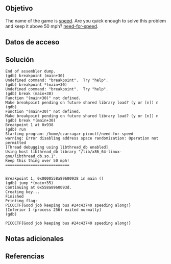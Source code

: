 ## Objetivo

The name of the game is [speed](https://www.youtube.com/watch?v=8piqd2BWeGI). Are you quick enough to solve this problem and keep it above 50 mph? [need-for-speed](https://jupiter.challenges.picoctf.org/static/cd51b2c95be9f3626db6fe6665afb5a3/need-for-speed).
## Datos de acceso
## Solución


```
End of assembler dump.
(gdb) breakpoint (main+30)
Undefined command: "breakpoint".  Try "help".
(gdb) breakpoint *(main+30)
Undefined command: "breakpoint".  Try "help".
(gdb) break (main+30)      
Function "(main+30)" not defined.
Make breakpoint pending on future shared library load? (y or [n]) n
(gdb) 
Function "(main+30)" not defined.
Make breakpoint pending on future shared library load? (y or [n]) n
(gdb) break *(main+30)
Breakpoint 1 at 0x938
(gdb) run
Starting program: /home/czarragar-picoctf/need-for-speed 
warning: Error disabling address space randomization: Operation not permitted
[Thread debugging using libthread_db enabled]
Using host libthread_db library "/lib/x86_64-linux-gnu/libthread_db.so.1".
Keep this thing over 50 mph!
============================


Breakpoint 1, 0x0000558a89600938 in main ()
(gdb) jump *(main+35)
Continuing at 0x558a8960093d.
Creating key...
Finished
Printing flag:
PICOCTF{Good job keeping bus #24c43740 speeding along!}
[Inferior 1 (process 256) exited normally]
(gdb) 
```

```
PICOCTF{Good job keeping bus #24c43740 speeding along!}
```
## Notas adicionales 

## Referencias